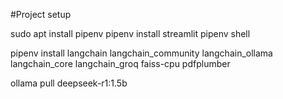 #Project setup

sudo apt install pipenv pipenv install streamlit pipenv shell

pipenv install langchain langchain_community langchain_ollama langchain_core langchain_groq faiss-cpu pdfplumber

ollama pull deepseek-r1:1.5b
